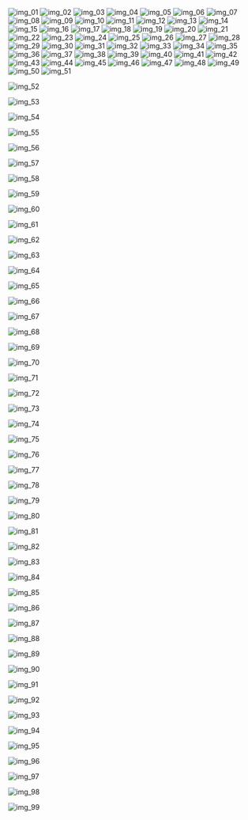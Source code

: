 ![img_01](https://user-images.githubusercontent.com/105165938/178332193-fa1af568-7f71-41da-8a5a-5f109b96ed4d.jpeg)
![img_02](https://user-images.githubusercontent.com/105165938/178379203-dfb9b68c-d5ac-4d6b-9f37-5fe0a5af09b0.png)
![img_03](https://user-images.githubusercontent.com/105165938/178379009-ce4d8db6-0e96-4528-b202-e0575cad5234.png)
![img_04](https://user-images.githubusercontent.com/105165938/178381558-7e1b43ce-c22b-4247-b908-548842d5bb91.png)
![img_05](https://user-images.githubusercontent.com/105165938/178383462-dd3facda-8d5c-4a75-81f7-6e3c1c5d8d2a.png)
![img_06](https://user-images.githubusercontent.com/105165938/178384103-cdd9f38d-1d1d-425d-a9ca-745b42f9c068.png)
![img_07](https://user-images.githubusercontent.com/105165938/178384767-9ce496c4-bff8-4bbd-8ce3-734b7a1f5a21.png)
![img_08](https://user-images.githubusercontent.com/105165938/178385997-843bd0bb-21d4-4fd8-9408-92fa2dad1749.jpeg)
![img_09](https://user-images.githubusercontent.com/105165938/178386948-bc97da14-8889-4799-8374-e1f1acec7930.png)
![img_10](https://user-images.githubusercontent.com/105165938/178390407-24acae60-7f57-4954-8ee9-84026f80374b.png)
![img_11](https://user-images.githubusercontent.com/105165938/178579982-e69ba60f-82ce-4be5-8ac5-d6a57f8c9789.png)
![img_12](https://user-images.githubusercontent.com/105165938/178598444-7e958a6b-a0db-4455-9707-be20b7f87ab6.png)
![img_13](https://user-images.githubusercontent.com/105165938/178615519-5e77433d-32f7-44bd-9516-f046e4584dc0.png)
![img_14](https://user-images.githubusercontent.com/105165938/178616108-d704c18e-4736-4797-93a2-bb28f51bfb66.png)
![img_15](https://user-images.githubusercontent.com/105165938/178616108-d704c18e-4736-4797-93a2-bb28f51bfb66.png)
![img_16](https://user-images.githubusercontent.com/105165938/178730539-126e44df-81cd-4d2d-9eb1-b86889e5dbf9.jpeg)
![img_17](https://user-images.githubusercontent.com/105165938/178625837-f4cec174-731b-4ef4-935b-5e7a9229b79d.jpeg)
![img_18](https://user-images.githubusercontent.com/105165938/178626798-dc4ea6bf-97dc-4b74-bfbc-8be4dcec27d7.png)
![img_19](https://user-images.githubusercontent.com/105165938/178633927-14a9b0c7-59bc-43fd-8da6-d34d2f097c1c.png)
![img_20](https://user-images.githubusercontent.com/105165938/178634475-86e6924d-5045-4015-9272-f2e500501893.png)
![img_21](https://user-images.githubusercontent.com/105165938/178635570-ef365c0f-d36a-49a8-b171-ab43b93cb161.png)
![img_22](https://user-images.githubusercontent.com/105165938/178730554-16955de7-f667-4510-9d01-b6c57ede11e2.jpeg)
![img_23](https://user-images.githubusercontent.com/105165938/178816203-0705cdd7-d898-4d64-af89-18d29d968a3a.png)
![img_24](https://user-images.githubusercontent.com/105165938/178816628-9ca50b9e-c700-42a1-b7b1-fbe38aeea886.png)
![img_25](https://user-images.githubusercontent.com/105165938/178817651-75029b6e-f637-43e5-b5c6-cee1e0352ddb.png)
![img_26](https://user-images.githubusercontent.com/105165938/178829795-df07b91b-98f6-4565-9d3b-5bd26841876d.png)
![img_27](https://user-images.githubusercontent.com/105165938/178829842-6052a320-2d95-47f5-a9bf-3a62eb65cc1a.png)
![img_28](https://user-images.githubusercontent.com/105165938/178834084-2820d704-4a1e-4525-af92-4a6bfa829220.png)
![img_29](https://user-images.githubusercontent.com/105165938/178849819-d983495d-c53d-432e-b0f7-781b1f5824f7.jpeg)
![img_30](https://user-images.githubusercontent.com/105165938/178868105-82b68981-943f-4084-95da-f2c89741a261.png)
![img_31](https://user-images.githubusercontent.com/105165938/178879960-c22acd16-fca7-47e0-ac28-b3b4e338e3e6.png)
![img_32](https://user-images.githubusercontent.com/105165938/178882692-c336bf83-8eb1-4ea4-ae82-824908f77c65.png)
![img_33](https://user-images.githubusercontent.com/105165938/179052652-db03d77d-665a-4328-bbeb-c23f5dc68c11.png)
![img_34](https://user-images.githubusercontent.com/105165938/179055135-aaacb387-fc07-410a-b74d-71bde4e7eff9.png)
![img_35](https://user-images.githubusercontent.com/105165938/179055514-4c034183-65db-4dc5-976a-6db51f677902.png)
![img_36](https://user-images.githubusercontent.com/105165938/179055884-f855e10c-b2d3-40e6-8fc8-ccb2c2124e52.png)
![img_37](https://user-images.githubusercontent.com/105165938/179056563-c55641d5-ff95-4da9-a028-5a9aaa37f638.png)
![img_38](https://user-images.githubusercontent.com/105165938/179056908-c2ad0903-5e0f-4d18-9759-071b0aa608ab.png)
![img_39](https://user-images.githubusercontent.com/105165938/179059787-e73e582e-6993-4c3c-b5f2-a57ee2db5ead.jpeg)
![img_40](https://user-images.githubusercontent.com/105165938/179101424-6229a832-9ab4-47b9-8866-1a3dcf733908.png)
![img_41](https://user-images.githubusercontent.com/105165938/179115742-edfd7690-c386-4f9f-8075-1391e85491d4.png)
![img_42](https://user-images.githubusercontent.com/105165938/179117593-285db271-9199-4b74-81b0-e4d7d4345520.png)
![img_43](https://user-images.githubusercontent.com/105165938/179118352-f01f8a55-9629-4d18-b4d7-8eeeaec1ba4d.png)
![img_44](https://user-images.githubusercontent.com/105165938/179119989-69669013-676e-4879-99a5-02a68bbc519c.png)
![img_45](https://user-images.githubusercontent.com/105165938/179142375-474c372c-1e42-4b64-82cb-7b2ccb5803ce.png)
![img_46](https://user-images.githubusercontent.com/105165938/179143283-b122a71f-b63a-4f56-b8ec-b83812dba91f.png)
![img_47](https://user-images.githubusercontent.com/105165938/179260297-de20abf3-5f12-4708-bccf-f8e88c669e0b.jpeg)
![img_48](https://user-images.githubusercontent.com/105165938/179266862-3ae00c8c-306c-49aa-9093-1e09840caacf.jpeg)
![img_49](https://user-images.githubusercontent.com/105165938/179272332-0611e3f1-6595-4e84-b4a0-457c0fb0e3ae.png)
![img_50](https://user-images.githubusercontent.com/105165938/179281150-36bbbcac-b7bd-4776-b391-938325e9c7fd.png)
![img_51](https://user-images.githubusercontent.com/105165938/179328277-58d41a56-a1bf-4af6-98aa-adb919961566.png)

![img_52]()

![img_53]()

![img_54]()

![img_55]()

![img_56]()

![img_57]()

![img_58]()

![img_59]()

![img_60]()

![img_61]()

![img_62]()

![img_63]()

![img_64]()

![img_65]()

![img_66]()

![img_67]()

![img_68]()

![img_69]()

![img_70]()

![img_71]()

![img_72]()

![img_73]()

![img_74]()

![img_75]()

![img_76]()

![img_77]()

![img_78]()

![img_79]()

![img_80]()

![img_81]()

![img_82]()

![img_83]()

![img_84]()

![img_85]()

![img_86]()

![img_87]()

![img_88]()

![img_89]()

![img_90]()

![img_91]()

![img_92]()

![img_93]()

![img_94]()

![img_95]()

![img_96]()

![img_97]()

![img_98]()

![img_99]()
